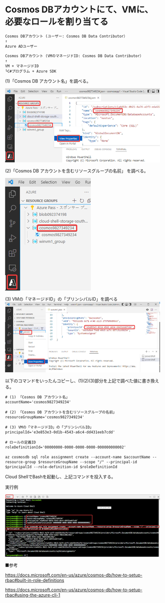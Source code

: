 # Cosmos DBアカウントにて、VMに、必要なロールを割り当てる

```
Cosmos DBアカウント (ユーザー: Cosmos DB Data Contributor）
↑
Azure ADユーザー
```

```
Cosmos DBアカウント (VMのマネージドID: Cosmos DB Data Contributor）
↑
VM + マネージドID
└C#プログラム + Azure SDK
```

(1)「Cosmos DB アカウント名」を調べる。

![](../dotnet/images/ss-2022-04-05-13-15-37.png)

(2)「Cosmos DB アカウントを含むリソースグループの名前」 を調べる。

![](../dotnet/images/ss-2022-04-05-13-19-32.png)

(3) VMの「マネージドID」の「プリンシパルID」を調べる
![](../dotnet/images/ss-2022-04-05-13-13-32.png)

以下のコマンドをいったんコピーし、(1)(2)(3)部分を上記で調べた値に書き換える。

```
# (1) 「Cosmos DB アカウント名」
accountName='cosmos9827349234'

# (2) 「Cosmos DB アカウントを含むリソースグループの名前」
resourceGroupName='cosmos9827349234'

# (3) VMの「マネージドID」の「プリンシパルID」
principalId='e3e853e3-0d1b-4543-a6c4-dd431eeb7cdd'

# ロールの定義ID
roleDefinitionId='00000000-0000-0000-0000-000000000002'

az cosmosdb sql role assignment create --account-name $accountName --resource-group $resourceGroupName --scope "/" --principal-id $principalId --role-definition-id $roleDefinitionId
```

Cloud ShellでBashを起動し、上記コマンドを投入する。

実行例

![](../dotnet/images/ss-2022-04-05-13-10-02.png)


■参考

https://docs.microsoft.com/en-us/azure/cosmos-db/how-to-setup-rbac#built-in-role-definitions

https://docs.microsoft.com/en-us/azure/cosmos-db/how-to-setup-rbac#using-the-azure-cli-1
